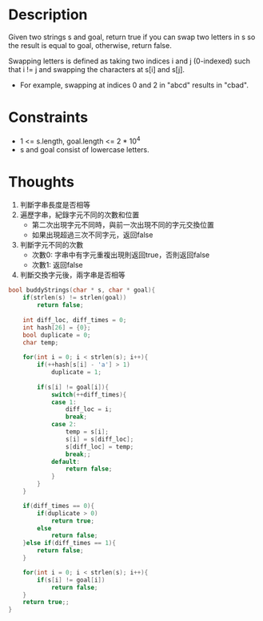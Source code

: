 # Description

Given two strings s and goal, return true if you can swap two letters in s so the result is equal to goal, otherwise, return false.

Swapping letters is defined as taking two indices i and j (0-indexed) such that i != j and swapping the characters at s[i] and s[j].

- For example, swapping at indices 0 and 2 in "abcd" results in "cbad".

# Constraints

- 1 <= s.length, goal.length <= 2 * 10<sup>4</sup>
- s and goal consist of lowercase letters.

# Thoughts

1. 判斷字串長度是否相等
2. 遍歷字串，紀錄字元不同的次數和位置
	- 第二次出現字元不同時，與前一次出現不同的字元交換位置
	- 如果出現超過三次不同字元，返回false
3. 判斷字元不同的次數
	- 次數0: 字串中有字元重複出現則返回true，否則返回false
	- 次數1: 返回false
4. 判斷交換字元後，兩字串是否相等

```c
bool buddyStrings(char * s, char * goal){
    if(strlen(s) != strlen(goal))
        return false;
    
    int diff_loc, diff_times = 0;
    int hash[26] = {0};
    bool duplicate = 0;
    char temp;
    
    for(int i = 0; i < strlen(s); i++){
        if(++hash[s[i] - 'a'] > 1)
            duplicate = 1;
        
        if(s[i] != goal[i]){
            switch(++diff_times){
            case 1:
                diff_loc = i;
                break;
            case 2:
                temp = s[i];
                s[i] = s[diff_loc];
                s[diff_loc] = temp;
                break;;
            default:
                return false;
            }
        }
    }

    if(diff_times == 0){
        if(duplicate > 0)
            return true;
        else
            return false;
    }else if(diff_times == 1){
        return false;
    }

    for(int i = 0; i < strlen(s); i++){
        if(s[i] != goal[i])
            return false;
    }
    return true;;
}
```
